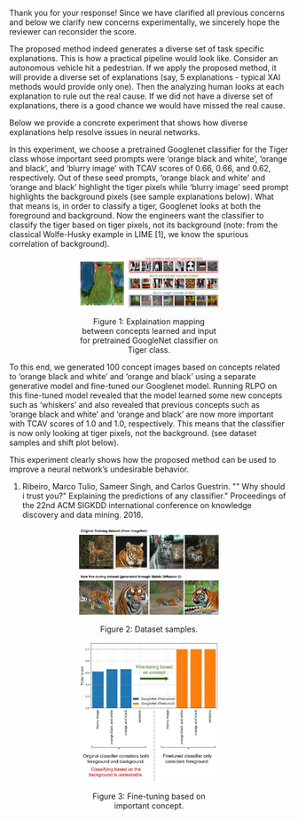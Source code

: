 Thank you for your response! Since we have clarified all previous concerns and below we clarify new concerns experimentally, we sincerely hope the reviewer can reconsider the score. 

The proposed method indeed generates a diverse set of task specific explanations. This is how a practical pipeline would look like. Consider an autonomous vehicle hit a pedestrian. If we apply the proposed method, it will provide a diverse set of explanations (say, 5 explanations - typical XAI methods would provide only one). Then the analyzing human looks at each explanation to rule out the real cause. If we did not have a diverse set of explanations, there is a good chance we would have missed the real cause. 

Below we provide a concrete experiment that shows how diverse explanations help resolve issues in neural networks. 

In this experiment, we choose a pretrained Googlenet classifier for the Tiger class whose important seed prompts were ‘orange black and white’, ‘orange and black’, and ‘blurry image’ with TCAV scores of 0.66, 0.66, and 0.62, respectively. Out of these seed prompts, ‘orange black and white’ and ‘orange and black’ highlight the tiger pixels while ‘blurry image’ seed prompt highlights the background pixels (see sample explanations below). What that means is, in order to classify a tiger, Googlenet looks at both the foreground and background. Now the engineers want the classifier to classify the tiger based on tiger pixels, not its background (note: from the classical Wolfe-Husky example in LIME [1], we know the spurious correlation of background). 

<p align="center">
  <img src="../Images/new_exp_1.jpg" alt="Image 1" width="50%">
  <br>
  <p style="width: 50%; margin: 0 auto;" align="center">Figure 1: Explaination mapping between concepts learned and input for pretrained GoogleNet classifier on Tiger class.</p>
</p>

To this end, we generated 100 concept images based on concepts related to ‘orange black and white’ and ‘orange and black’ using a separate generative model and fine-tuned our Googlenet model. Running RLPO on this fine-tuned model revealed that the model learned some new concepts such as ‘whiskers’ and also revealed that previous concepts such as ‘orange black and white’ and ‘orange and black’ are now more important with TCAV scores of 1.0 and 1.0, respectively. This means that the classifier is now only looking at tiger pixels, not the background. (see dataset samples and shift plot  below).

This experiment clearly shows how the proposed method can be used to improve a neural network’s undesirable behavior.

1. Ribeiro, Marco Tulio, Sameer Singh, and Carlos Guestrin. "" Why should i trust you?" Explaining the predictions of any classifier." Proceedings of the 22nd ACM SIGKDD international conference on knowledge discovery and data mining. 2016.

<p align="center">
  <img src="../Images/new_exp_2.jpg" alt="Image 1" width="50%">
  <br>
  <p style="width: 50%; margin: 0 auto;" align="center">Figure 2: Dataset samples.</p>
</p>
<p align="center">
  <img src="../Images/new_exp_3.jpg" alt="Image 1" width="50%">
  <br>
  <p style="width: 50%; margin: 0 auto;" align="center">Figure 3: Fine-tuning based on important concept.</p>
</p>
